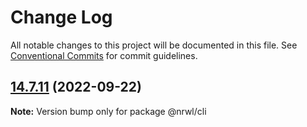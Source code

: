 # Change Log

All notable changes to this project will be documented in this file.
See [Conventional Commits](https://conventionalcommits.org) for commit guidelines.

## [14.7.11](https://github.com/nrwl/nx/compare/14.7.10...14.7.11) (2022-09-22)

**Note:** Version bump only for package @nrwl/cli
